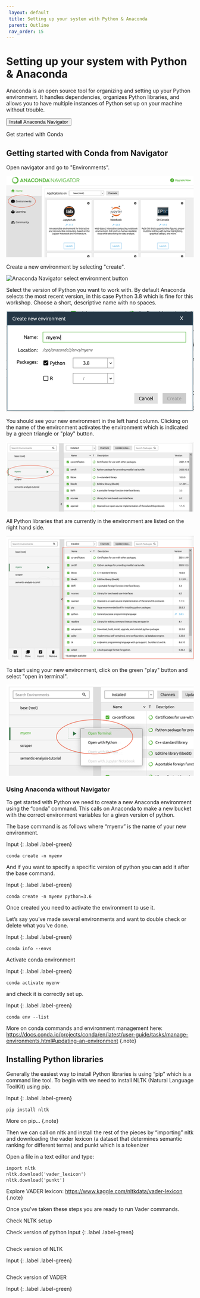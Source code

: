 ```yaml
---
 layout: default
 title: Setting up your system with Python & Anaconda
 parent: Outline
 nav_order: 15
---
```


# Setting up your system with Python & Anaconda

Anaconda is an open source tool for organizing and setting up your Python environment. It handles dependencies, organizes Python libraries, and allows you to have multiple instances of Python set up on your machine without trouble.

<a href="https://www.anaconda.com/products/individual"><button>Install Anaconda Navigator</button></a>

Get started with Conda

## Getting started with Conda from Navigator
Open navigator and go to "Environments".

![Anaconda Navigator first screen](/content/images/anaconda-navigator.png)

Create a new environment by selecting "create".

![Anaconda Navigator select environment button](/content/images/anaconda-navigator-env.png)

Select the version of Python you want to work with. By default Anaconda selects the most recent version, in this case Python 3.8 which is fine for this workshop. Choose a short, descriptive name with no spaces.

![Anaconda Navigator choose type of python](/content/images/anaconda-navigator-env-choose-python.png)

You should see your new environment in the left hand column. Clicking on the name of the environment activates the environment which is indicated by a green triangle or "play" button.

![Anaconda Navigator activate environment](content/images/anaconda-navigator-myenv-activate.png)

All Python libraries that are currently in the environment are listed on the right hand side.

![Anaconda Navigator list of packages on right hand side of screen](/content/images/anaconda-navigator-myenv-packages.png)

To start using your new environment, click on the green "play" button and select "open in terminal".

![Anaconda Navigator open in terminal](/content/images/anaconda-navigator-myenv-terminal.png)

### Using Anaconda without Navigator

To get started with Python we need to create a new Anaconda environment using the “conda” command. This calls on Anaconda to make a new bucket with the correct environment variables for a given version of python.

The base command is as follows where “myenv” is the name of your new environment.

Input
{: .label .label-green}
~~~
conda create -n myenv
~~~

And if you want to specify a specific version of python you can add it after the base command.

Input
{: .label .label-green}
~~~
conda create -n myenv python=3.6
~~~

Once created you need to activate the environment to use it.

Let’s say you’ve made several environments and want to double check or delete what you’ve done.

Input
{: .label .label-green}
~~~
conda info --envs
~~~

Activate conda environment

Input
{: .label .label-green}
~~~
conda activate myenv
~~~

and check it is correctly set up.

Input
{: .label .label-green}
~~~
conda env --list
~~~

More on conda commands and environment management here: https://docs.conda.io/projects/conda/en/latest/user-guide/tasks/manage-environments.html#updating-an-environment
{.note}

## Installing Python libraries
Generally the easiest way to install Python libraries is using “pip” which is a command line tool. To begin with we need to install NLTK (Natural Language ToolKit) using pip.

Input
{: .label .label-green}
~~~
pip install nltk
~~~

More on pip...
{.note}

Then we can call on nltk and install the rest of the pieces by “importing” nltk and downloading the vader lexicon (a dataset that determines semantic ranking for different terms) and punkt which is a tokenizer

Open a file in a text editor and type:
~~~
import nltk
nltk.download('vader_lexicon')
nltk.download('punkt')
~~~

Explore VADER lexicon: https://www.kaggle.com/nltkdata/vader-lexicon
{.note}

Once you’ve taken these steps you are ready to run Vader commands.

Check NLTK setup

Check version of python
Input
{: .label .label-green}
~~~
~~~

Check version of NLTK

Input
{: .label .label-green}
~~~
~~~

Check version of VADER

Input
{: .label .label-green}
~~~
~~~
